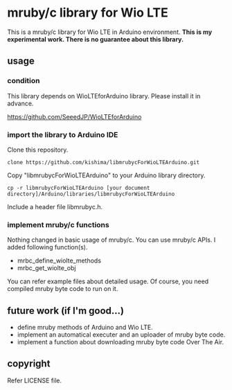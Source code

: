 # mruby/c library for Wio LTE

This is a mruby/c library for Wio LTE in Arduino environment.
**This is my experimental work. There is no guarantee about this library.**

## usage

### condition

This library depends on WioLTEforArduino library. Please install it in advance.

https://github.com/SeeedJP/WioLTEforArduino

### import the library to Arduino IDE

Clone this repository.

    clone https://github.com/kishima/libmrubycForWioLTEArduino.git

Copy "libmrubycForWioLTEArduino" to your Arduino library directory.

    cp -r libmrubycForWioLTEArduino [your document directory]/Arduino/libraries/libmrubycForWioLTEArduino

Include a header file libmrubyc.h.

### implement mruby/c functions

Nothing changed in basic usage of mruby/c. You can use mruby/c APIs.
I added following function(s).

- mrbc_define_wiolte_methods
- mrbc_get_wiolte_obj

You can refer example files about detailed usage.
Of course, you need compiled mruby byte code to run on it.

## future work (if I'm good...)

- define mruby methods of Arduino and Wio LTE.
- implement an automatical executer and an uploader of mruby byte code.
- implement a function about downloading mruby byte code Over The Air.

## copyright

Refer LICENSE file.

